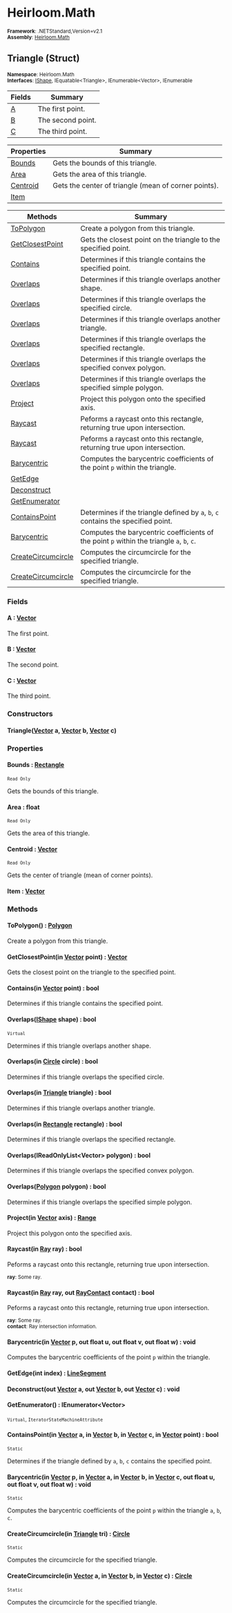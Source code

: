 # Heirloom.Math

<small>**Framework**: .NETStandard,Version=v2.1</small>  
<small>**Assembly**: [Heirloom.Math](../Heirloom.Math/Heirloom.Math.md)</small>  

## Triangle (Struct)
<small>**Namespace**: Heirloom.Math</sub></small>  
<small>**Interfaces**: [IShape](Heirloom.Math.IShape.md), IEquatable\<Triangle>, IEnumerable\<Vector>, IEnumerable</small>  

| Fields          | Summary           |
|-----------------|-------------------|
| [A](#ACDCAB7DD) | The first point.  |
| [B](#BCDCAB7E0) | The second point. |
| [C](#CCDCAB7DF) | The third point.  |

| Properties               | Summary                                              |
|--------------------------|------------------------------------------------------|
| [Bounds](#BOUBCFE829)    | Gets the bounds of this triangle.                    |
| [Area](#ARE9F5286F)      | Gets the area of this triangle.                      |
| [Centroid](#CENE921BA8E) | Gets the center of triangle (mean of corner points). |
| [Item](#ITE8B5A2F95)     |                                                      |

| Methods                            | Summary                                                                                   |
|------------------------------------|-------------------------------------------------------------------------------------------|
| [ToPolygon](#TOP74E314EF)          | Create a polygon from this triangle.                                                      |
| [GetClosestPoint](#GETDAC09B5B)    | Gets the closest point on the triangle to the specified point.                            |
| [Contains](#CON33387C1A)           | Determines if this triangle contains the specified point.                                 |
| [Overlaps](#OVE450AB809)           | Determines if this triangle overlaps another shape.                                       |
| [Overlaps](#OVEE125CFD7)           | Determines if this triangle overlaps the specified circle.                                |
| [Overlaps](#OVEB6714E43)           | Determines if this triangle overlaps another triangle.                                    |
| [Overlaps](#OVE5BEF9A70)           | Determines if this triangle overlaps the specified rectangle.                             |
| [Overlaps](#OVE89F258A7)           | Determines if this triangle overlaps the specified convex polygon.                        |
| [Overlaps](#OVE90B1A9F6)           | Determines if this triangle overlaps the specified simple polygon.                        |
| [Project](#PRODD6295AA)            | Project this polygon onto the specified axis.                                             |
| [Raycast](#RAYACE7FDBA)            | Peforms a raycast onto this rectangle, returning true upon intersection.                  |
| [Raycast](#RAY4B66C4A9)            | Peforms a raycast onto this rectangle, returning true upon intersection.                  |
| [Barycentric](#BAR12B7451)         | Computes the barycentric coefficients of the point `p` within the triangle.               |
| [GetEdge](#GETDC025800)            |                                                                                           |
| [Deconstruct](#DEC6E47A108)        |                                                                                           |
| [GetEnumerator](#GETE15EECC3)      |                                                                                           |
| [ContainsPoint](#CONBCA85FE8)      | Determines if the triangle defined by `a`, `b`, `c` contains the specified point.         |
| [Barycentric](#BARD70755F5)        | Computes the barycentric coefficients of the point `p` within the triangle `a`, `b`, `c`. |
| [CreateCircumcircle](#CRE786283F6) | Computes the circumcircle for the specified triangle.                                     |
| [CreateCircumcircle](#CRE92BAA96D) | Computes the circumcircle for the specified triangle.                                     |

### Fields

#### <a name="ACDCAB7DD"></a>A : [Vector](Heirloom.Math.Vector.md)

The first point.

#### <a name="BCDCAB7E0"></a>B : [Vector](Heirloom.Math.Vector.md)

The second point.

#### <a name="CCDCAB7DF"></a>C : [Vector](Heirloom.Math.Vector.md)

The third point.

### Constructors

#### Triangle([Vector](Heirloom.Math.Vector.md) a, [Vector](Heirloom.Math.Vector.md) b, [Vector](Heirloom.Math.Vector.md) c)

### Properties

#### <a name="BOUBCFE829"></a>Bounds : [Rectangle](Heirloom.Math.Rectangle.md)

<small>`Read Only`</small>

Gets the bounds of this triangle.

#### <a name="ARE9F5286F"></a>Area : float

<small>`Read Only`</small>

Gets the area of this triangle.

#### <a name="CENE921BA8E"></a>Centroid : [Vector](Heirloom.Math.Vector.md)

<small>`Read Only`</small>

Gets the center of triangle (mean of corner points).

#### <a name="ITE8B5A2F95"></a>Item : [Vector](Heirloom.Math.Vector.md)


### Methods

#### <a name="TOP74E314EF"></a>ToPolygon() : [Polygon](Heirloom.Math.Polygon.md)

Create a polygon from this triangle.

#### <a name="GETDAC09B5B"></a>GetClosestPoint(in [Vector](Heirloom.Math.Vector.md) point) : [Vector](Heirloom.Math.Vector.md)

Gets the closest point on the triangle to the specified point.


#### <a name="CON33387C1A"></a>Contains(in [Vector](Heirloom.Math.Vector.md) point) : bool

Determines if this triangle contains the specified point.


#### <a name="OVE450AB809"></a>Overlaps([IShape](Heirloom.Math.IShape.md) shape) : bool
<small>`Virtual`</small>

Determines if this triangle overlaps another shape.


#### <a name="OVEE125CFD7"></a>Overlaps(in [Circle](Heirloom.Math.Circle.md) circle) : bool

Determines if this triangle overlaps the specified circle.


#### <a name="OVEB6714E43"></a>Overlaps(in [Triangle](Heirloom.Math.Triangle.md) triangle) : bool

Determines if this triangle overlaps another triangle.


#### <a name="OVE5BEF9A70"></a>Overlaps(in [Rectangle](Heirloom.Math.Rectangle.md) rectangle) : bool

Determines if this triangle overlaps the specified rectangle.


#### <a name="OVE89F258A7"></a>Overlaps(IReadOnlyList\<Vector> polygon) : bool

Determines if this triangle overlaps the specified convex polygon.


#### <a name="OVE90B1A9F6"></a>Overlaps([Polygon](Heirloom.Math.Polygon.md) polygon) : bool

Determines if this triangle overlaps the specified simple polygon.


#### <a name="PRODD6295AA"></a>Project(in [Vector](Heirloom.Math.Vector.md) axis) : [Range](Heirloom.Math.Range.md)

Project this polygon onto the specified axis.


#### <a name="RAYACE7FDBA"></a>Raycast(in [Ray](Heirloom.Math.Ray.md) ray) : bool

Peforms a raycast onto this rectangle, returning true upon intersection.

<small>**ray**: <param name="ray">Some ray.</param></small>  

#### <a name="RAY4B66C4A9"></a>Raycast(in [Ray](Heirloom.Math.Ray.md) ray, out [RayContact](Heirloom.Math.RayContact.md) contact) : bool

Peforms a raycast onto this rectangle, returning true upon intersection.

<small>**ray**: <param name="ray">Some ray.</param></small>  
<small>**contact**: <param name="contact">Ray intersection information.</param></small>  

#### <a name="BAR12B7451"></a>Barycentric(in [Vector](Heirloom.Math.Vector.md) p, out float u, out float v, out float w) : void

Computes the barycentric coefficients of the point `p` within the triangle.


#### <a name="GETDC025800"></a>GetEdge(int index) : [LineSegment](Heirloom.Math.LineSegment.md)


#### <a name="DEC6E47A108"></a>Deconstruct(out [Vector](Heirloom.Math.Vector.md) a, out [Vector](Heirloom.Math.Vector.md) b, out [Vector](Heirloom.Math.Vector.md) c) : void


#### <a name="GETE15EECC3"></a>GetEnumerator() : IEnumerator\<Vector>
<small>`Virtual`, `IteratorStateMachineAttribute`</small>

#### <a name="CONBCA85FE8"></a>ContainsPoint(in [Vector](Heirloom.Math.Vector.md) a, in [Vector](Heirloom.Math.Vector.md) b, in [Vector](Heirloom.Math.Vector.md) c, in [Vector](Heirloom.Math.Vector.md) point) : bool
<small>`Static`</small>

Determines if the triangle defined by `a`, `b`, `c` contains the specified point.


#### <a name="BARD70755F5"></a>Barycentric(in [Vector](Heirloom.Math.Vector.md) p, in [Vector](Heirloom.Math.Vector.md) a, in [Vector](Heirloom.Math.Vector.md) b, in [Vector](Heirloom.Math.Vector.md) c, out float u, out float v, out float w) : void
<small>`Static`</small>

Computes the barycentric coefficients of the point `p` within the triangle `a`, `b`, `c`.


#### <a name="CRE786283F6"></a>CreateCircumcircle(in [Triangle](Heirloom.Math.Triangle.md) tri) : [Circle](Heirloom.Math.Circle.md)
<small>`Static`</small>

Computes the circumcircle for the specified triangle.


#### <a name="CRE92BAA96D"></a>CreateCircumcircle(in [Vector](Heirloom.Math.Vector.md) a, in [Vector](Heirloom.Math.Vector.md) b, in [Vector](Heirloom.Math.Vector.md) c) : [Circle](Heirloom.Math.Circle.md)
<small>`Static`</small>

Computes the circumcircle for the specified triangle.


